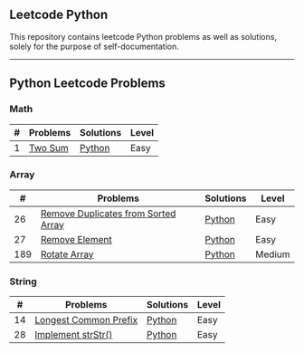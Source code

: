 ## Leetcode Python 
This repository contains leetcode Python problems as well as solutions, solely for the purpose of self-documentation.

---

## Python Leetcode Problems

### Math

| \# | Problems | Solutions | Level|
|----|----------|-----------|------|
| 1 | [Two Sum](https://leetcode.com/problems/two-sum/) | [Python](./Math/1%20Two%20Sum.py) | Easy |

### Array
| \# | Problems | Solutions | Level|
|----|----------|-----------|------|
| 26 | [Remove Duplicates from Sorted Array](https://leetcode.com/problems/remove-duplicates-from-sorted-array/) | [Python](./Array/26.%20Remove%20Duplicates%20from%20Sorted%20Array.py) | Easy |
| 27 | [Remove Element](https://leetcode.com/problems/remove-element/) | [Python](./Array/27.%20Remove%20Element.py) | Easy |
| 189 | [Rotate Array](https://leetcode.com/problems/rotate-array/) | [Python](./Array/189.%20Rotate%20Array.py) | Medium |

### String
| \# | Problems | Solutions | Level|
|----|----------|-----------|------|
| 14 | [Longest Common Prefix](https://leetcode.com/problems/longest-common-prefix/) | [Python](./String/14.%20Longest%20Common%20Prefix.py) | Easy |
| 28 | [Implement strStr()](https://leetcode.com/problems/implement-strstr/) | [Python](./String/28.%20Implement%20strStr().py) | Easy |